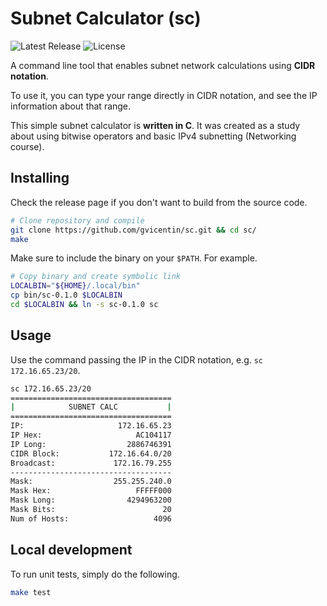 # Subnet Calculator (sc)

![Latest Release](https://img.shields.io/github/v/release/gvicentin/sc)
![License](https://img.shields.io/github/license/gvicentin/sc)

A command line tool that enables subnet network calculations using **CIDR notation**.

To use it, you can type your range directly in CIDR notation, and see the IP
information about that range.

This simple subnet calculator is **written in C**. It was created as a study about using
bitwise operators and basic IPv4 subnetting (Networking course).

## Installing

Check the release page if you don't want to build from
the source code.

```sh
# Clone repository and compile
git clone https://github.com/gvicentin/sc.git && cd sc/
make
```

Make sure to include the binary on your `$PATH`.
For example.

```sh
# Copy binary and create symbolic link
LOCALBIN="${HOME}/.local/bin"
cp bin/sc-0.1.0 $LOCALBIN
cd $LOCALBIN && ln -s sc-0.1.0 sc
```

## Usage

Use the command passing the IP in the CIDR notation,
e.g. `sc 172.16.65.23/20`.

```sh
sc 172.16.65.23/20
====================================
|            SUBNET CALC           |
====================================
IP:                     172.16.65.23
IP Hex:                     AC104117
IP Long:                  2886746391
CIDR Block:           172.16.64.0/20
Broadcast:             172.16.79.255
------------------------------------
Mask:                  255.255.240.0
Mask Hex:                   FFFFF000
Mask Long:                4294963200
Mask Bits:                        20
Num of Hosts:                   4096
```


## Local development

To run unit tests, simply do the following.

```sh
make test
```
